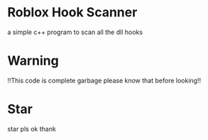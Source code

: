 # Roblox Hook Scanner
a simple c++ program to scan all the dll hooks
# Warning
!!This code is complete garbage please know that before looking!!

# Star
star pls ok thank
